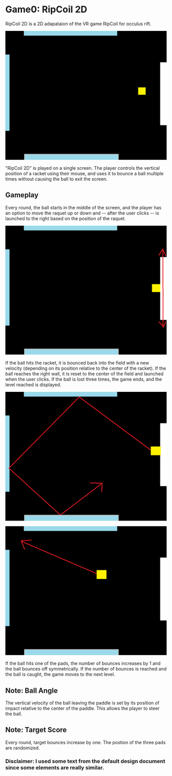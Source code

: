 # Game0: RipCoil 2D
RipCoil 2D is a 2D adapataion of the VR game RipCoil for occulus rift.

![alt text](0-1.png)

"RipCoil 2D" is played on a single screen. The player controls the vertical position of a racket using their mouse, and uses it to bounce a ball multiple times without causing the ball to exit the screen.

## Gameplay
 
Every round, the ball starts in the middle of the screen, and the player has an option to move the raquet up or down and -- after the user clicks -- is launched to the right based on the position of the raquet.

![alt text](0-4.png) 

If the ball hits the racket, it is bounced back into the field with a new velocity (depending on its position relative to the center of the racket). If the ball reaches the right wall, it is reset to the center of the field and launched when the user clicks. If the ball is lost three times, the game ends, and the level reached is displayed.

![alt text](0-2.png)

![alt text](0-3.png) 

If the ball hits one of the pads, the number of bounces increases by 1 and the ball bounces off symmetrically. If the number of bounces is reached and the ball is caught, the game moves to the next level.

## Note: Ball Angle

The vertical velocity of the ball leaving the paddle is set by its position of impact relative to the center of the paddle. This allows the player to steer the ball.

## Note: Target Score

Every round, target bounces increase by one. The postion of the three pads are randomized.

### Disclaimer: I used some text from the default design document since some elements are really similar.
